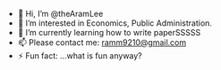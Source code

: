 - 👋 Hi, I’m @theAramLee
- 👀 I’m interested in Economics, Public Administration.
- 🌱 I’m currently learning how to write paperSSSSS
- 📫 Please contact me: ramm9210@gmail.com
- ⚡ Fun fact: ...what is fun anyway?

<!---
NoRangNo/NoRangNo is a ✨ special ✨ repository because its `README.md` (this file) appears on your GitHub profile.
You can click the Preview link to take a look at your changes.
--->
